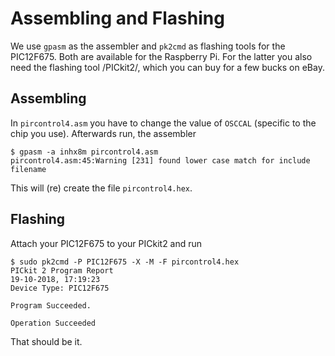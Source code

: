 Assembling and Flashing
=======================

We use `gpasm` as the assembler and `pk2cmd` as flashing tools for the
PIC12F675. Both are available for the Raspberry Pi. For the latter you
also need the flashing tool /PICkit2/, which you can buy for a few
bucks on eBay.

Assembling
----------

In `pircontrol4.asm` you have to change the value of `OSCCAL`
(specific to the chip you use). Afterwards run, the assembler

    $ gpasm -a inhx8m pircontrol4.asm
    pircontrol4.asm:45:Warning [231] found lower case match for include filename

This will (re) create the file `pircontrol4.hex`.

Flashing
--------

Attach your PIC12F675 to your PICkit2 and run

    $ sudo pk2cmd -P PIC12F675 -X -M -F pircontrol4.hex
    PICkit 2 Program Report
    19-10-2018, 17:19:23
    Device Type: PIC12F675

    Program Succeeded.

    Operation Succeeded

That should be it.

